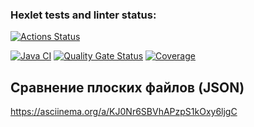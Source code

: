 ### Hexlet tests and linter status:
[![Actions Status](https://github.com/Rsyu/java-project-71/actions/workflows/hexlet-check.yml/badge.svg)](https://github.com/Rsyu/java-project-71/actions)

[![Java CI](https://github.com/rsyu/java-project-71/actions/workflows/build.yml/badge.svg)](https://github.com/rsyu/java-project-71/actions/workflows/build.yml)
[![Quality Gate Status](https://sonarcloud.io/api/project_badges/measure?project=Rsyu_java-project-71&metric=alert_status)](https://sonarcloud.io/dashboard?id=Rsyu_java-project-71)
[![Coverage](https://sonarcloud.io/api/project_badges/measure?project=Rsyu_java-project-71&metric=coverage)](https://sonarcloud.io/dashboard?id=Rsyu_java-project-71)


## Сравнение плоских файлов (JSON)
 https://asciinema.org/a/KJ0Nr6SBVhAPzpS1kOxy6ljgC
